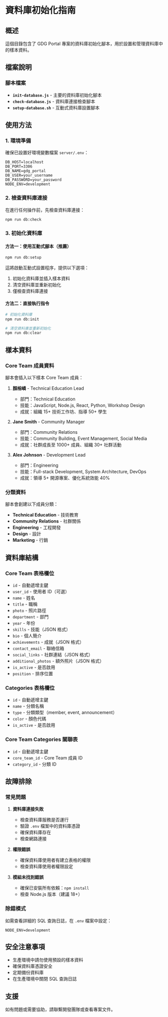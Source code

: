 # 資料庫初始化指南

## 概述

這個目錄包含了 GDG Portal 專案的資料庫初始化腳本，用於設置和管理資料庫中的樣本資料。

## 檔案說明

### 腳本檔案

- **`init-database.js`** - 主要的資料庫初始化腳本
- **`check-database.js`** - 資料庫連接檢查腳本
- **`setup-database.sh`** - 互動式資料庫設置腳本

## 使用方法

### 1. 環境準備

確保已設置好環境變數檔案 `server/.env`：

```env
DB_HOST=localhost
DB_PORT=3306
DB_NAME=gdg_portal
DB_USER=your_username
DB_PASSWORD=your_password
NODE_ENV=development
```

### 2. 檢查資料庫連接

在進行任何操作前，先檢查資料庫連接：

```bash
npm run db:check
```

### 3. 初始化資料庫

#### 方法一：使用互動式腳本（推薦）

```bash
npm run db:setup
```

這將啟動互動式設置程序，提供以下選項：
1. 初始化資料庫並插入樣本資料
2. 清空資料庫並重新初始化
3. 僅檢查資料庫連接

#### 方法二：直接執行指令

```bash
# 初始化資料庫
npm run db:init

# 清空資料庫並重新初始化
npm run db:clear
```

## 樣本資料

### Core Team 成員資料

腳本會插入以下樣本 Core Team 成員：

1. **顏榕嶙** - Technical Education Lead
   - 部門：Technical Education
   - 技能：JavaScript, Node.js, React, Python, Workshop Design
   - 成就：組織 15+ 技術工作坊、指導 50+ 學生

2. **Jane Smith** - Community Manager
   - 部門：Community Relations
   - 技能：Community Building, Event Management, Social Media
   - 成就：社群成長至 1000+ 成員、組織 30+ 社群活動

3. **Alex Johnson** - Development Lead
   - 部門：Engineering
   - 技能：Full-stack Development, System Architecture, DevOps
   - 成就：領導 5+ 開源專案、優化系統效能 40%

### 分類資料

腳本會創建以下成員分類：

- **Technical Education** - 技術教育
- **Community Relations** - 社群關係
- **Engineering** - 工程開發
- **Design** - 設計
- **Marketing** - 行銷

## 資料庫結構

### Core Team 表格欄位

- `id` - 自動遞增主鍵
- `user_id` - 使用者 ID（可選）
- `name` - 姓名
- `title` - 職稱
- `photo` - 照片路徑
- `department` - 部門
- `year` - 年份
- `skills` - 技能（JSON 格式）
- `bio` - 個人簡介
- `achievements` - 成就（JSON 格式）
- `contact_email` - 聯絡信箱
- `social_links` - 社群連結（JSON 格式）
- `additional_photos` - 額外照片（JSON 格式）
- `is_active` - 是否啟用
- `position` - 排序位置

### Categories 表格欄位

- `id` - 自動遞增主鍵
- `name` - 分類名稱
- `type` - 分類類型（member, event, announcement）
- `color` - 顏色代碼
- `is_active` - 是否啟用

### Core Team Categories 關聯表

- `id` - 自動遞增主鍵
- `core_team_id` - Core Team 成員 ID
- `category_id` - 分類 ID

## 故障排除

### 常見問題

1. **資料庫連接失敗**
   - 檢查資料庫服務是否運行
   - 驗證 `.env` 檔案中的資料庫憑證
   - 確保資料庫存在
   - 檢查網路連接

2. **權限錯誤**
   - 確保資料庫使用者有建立表格的權限
   - 檢查資料庫使用者權限設定

3. **模組未找到錯誤**
   - 確保已安裝所有依賴：`npm install`
   - 檢查 Node.js 版本（建議 18+）

### 除錯模式

如需查看詳細的 SQL 查詢日誌，在 `.env` 檔案中設定：

```env
NODE_ENV=development
```

## 安全注意事項

- 生產環境中請勿使用預設的樣本資料
- 確保資料庫憑證安全
- 定期備份資料庫
- 在生產環境中關閉 SQL 查詢日誌

## 支援

如有問題或需要協助，請聯繫開發團隊或查看專案文件。
